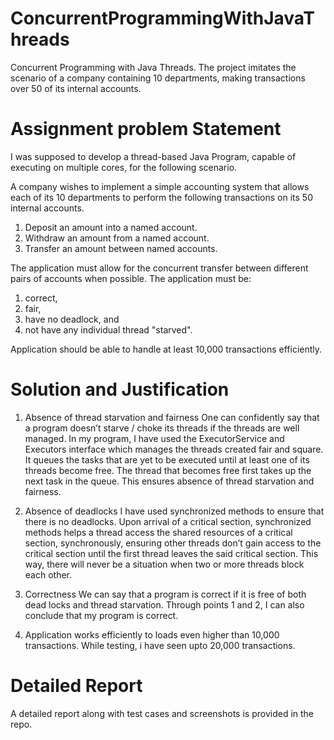 # ConcurrentProgrammingWithJavaThreads
Concurrent Programming with Java Threads. The project imitates the scenario of a company containing 10 departments, making transactions over 50 of its internal accounts.

# Assignment problem Statement
I was supposed to develop a thread-based Java Program, capable of executing on multiple cores, for the following scenario.

A company wishes to implement a simple accounting system that allows each of its 10 departments to perform the following transactions on its 50 internal accounts.

1. Deposit an amount into a named account.
2. Withdraw an amount from a named account.
3. Transfer an amount between named accounts.

The application must allow for the concurrent transfer between different pairs of accounts when possible. The application must be:

1. correct,
2. fair,
3. have no deadlock, and
4. not have any individual thread "starved".

Application should be able to handle at least 10,000 transactions efficiently.

# Solution and Justification

1. Absence of thread starvation and fairness
One can confidently say that a program doesn’t starve / choke its threads if the threads
are well managed. In my program, I have used the ExecutorService and Executors
interface which manages the threads created fair and square. It queues the tasks that are
yet to be executed until at least one of its threads become free. The thread that becomes
free first takes up the next task in the queue. This ensures absence of thread starvation
and fairness.

2. Absence of deadlocks
I have used synchronized methods to ensure that there is no deadlocks. Upon arrival of
a critical section, synchronized methods helps a thread access the shared resources of a
critical section, synchronously, ensuring other threads don’t gain access to the critical
section until the first thread leaves the said critical section. This way, there will never be
a situation when two or more threads block each other.

3. Correctness
We can say that a program is correct if it is free of both dead locks and thread starvation.
Through points 1 and 2, I can also conclude that my program is correct.

4.  Application works efficiently to loads even higher than 10,000 transactions.  While 
testing, i have seen upto 20,000 transactions.

# Detailed Report

A detailed report along with test cases and screenshots is provided in the repo.
